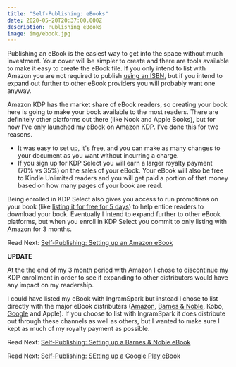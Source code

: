 ```yaml
---
title: "Self-Publishing: eBooks"
date: 2020-05-20T20:37:00.000Z
description: Publishing eBooks
image: img/ebook.jpg
---
```

Publishing an eBook is the easiest way to get into the space without much investment. Your cover will be simpler to create and there are tools available to make it easy to create the eBook file. If you only intend to list with Amazon you are not required to publish [using an ISBN](/post/self-publishing-purchasing-isbns/), but if you intend to expand out further to other eBook providers you will probably want one anyway.

Amazon KDP has the market share of eBook readers, so creating your book here is going to make your book available to the most readers. There are definitely other platforms out there (like Nook and Apple Books), but for now I've only launched my eBook on Amazon KDP. I've done this for two reasons.

* It was easy to set up, it's free, and you can make as many changes to your document as you want without incurring a charge.
* If you sign up for KDP Select you will earn a larger royalty payment (70% vs 35%) on the sales of your eBook. Your eBook will also be free to Kindle Unlimited readers and you will get paid a portion of that money based on how many pages of your book are read.

Being enrolled in KDP Select also gives you access to run promotions on your book (like [listing it for free for 5 days](/post/marketing-amazon-free-book-promotion)) to help entice readers to download your book. Eventually I intend to expand further to other eBook platforms, but when you enroll in KDP Select you commit to only listing with Amazon for 3 months.

Read Next: [Self-Publishing: Setting up an Amazon eBook](/post/self-publishing-setting-up-an-amazon-ebook)

**UPDATE**

At the the end of my 3 month period with Amazon I chose to discontinue my KDP enrollment in order to see if expanding to other distributers would have any impact on my readership. 

I could have listed my eBook with IngramSpark but instead I chose to list directly with the major eBook distributers ([Amazon](/post/self-publishing-setting-up-an-amazon-ebook/), [Barnes & Noble](/post/self-publishing-setting-up-a-barnes-noble-ebook/), Kobo, [Google](/post/self-publishing-setting-up-a-google-play-ebook/) and Apple). If you choose to list with IngramSpark it does distribute out through these channels as well as others, but I wanted to make sure I kept as much of my royalty payment as possible.

Read Next: [Self-Publishing: Setting up a Barnes & Noble eBook](/post/self-publishing-setting-up-a-barnes-noble-ebook/)

Read Next: [Self-Publishing: SEtting up a Google Play eBook](/post/self-publishing-setting-up-a-google-play-ebook/)